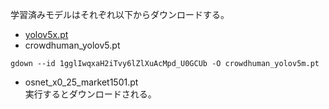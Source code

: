 学習済みモデルはそれぞれ以下からダウンロードする。  

- [yolov5x.pt](https://github.com/ultralytics/yolov5/releases/download/v7.0/yolov5x.pt)
- crowdhuman_yolov5.pt  
```
gdown --id 1gglIwqxaH2iTvy6lZlXuAcMpd_U0GCUb -O crowdhuman_yolov5m.pt
```

- osnet_x0_25_market1501.pt  
実行するとダウンロードされる。  

